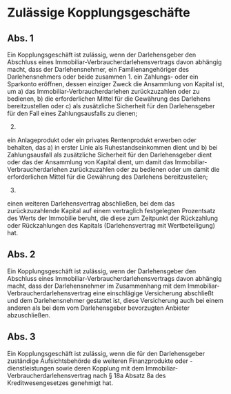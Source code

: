 # Zulässige Kopplungsgeschäfte



## Abs. 1

 Ein Kopplungsgeschäft ist zulässig, wenn der Darlehensgeber den Abschluss eines Immobiliar-Verbraucherdarlehensvertrags davon abhängig macht, dass der Darlehensnehmer, ein Familienangehöriger des Darlehensnehmers oder beide zusammen  1.
 ein Zahlungs- oder ein Sparkonto eröffnen, dessen einziger Zweck die Ansammlung von Kapital ist, um  a)
 das Immobiliar-Verbraucherdarlehen zurückzuzahlen oder zu bedienen,
 b)
 die erforderlichen Mittel für die Gewährung des Darlehens bereitzustellen oder
 c)
 als zusätzliche Sicherheit für den Darlehensgeber für den Fall eines Zahlungsausfalls zu dienen;

 2.
 ein Anlageprodukt oder ein privates Rentenprodukt erwerben oder behalten, das  a)
 in erster Linie als Ruhestandseinkommen dient und
 b)
 bei Zahlungsausfall als zusätzliche Sicherheit für den Darlehensgeber dient oder das der Ansammlung von Kapital dient, um damit das Immobiliar-Verbraucherdarlehen zurückzuzahlen oder zu bedienen oder um damit die erforderlichen Mittel für die Gewährung des Darlehens bereitzustellen;

 3.
 einen weiteren Darlehensvertrag abschließen, bei dem das zurückzuzahlende Kapital auf einem vertraglich festgelegten Prozentsatz des Werts der Immobilie beruht, die diese zum Zeitpunkt der Rückzahlung oder Rückzahlungen des Kapitals (Darlehensvertrag mit Wertbeteiligung) hat.


## Abs. 2

 Ein Kopplungsgeschäft ist zulässig, wenn der Darlehensgeber den Abschluss eines Immobiliar-Verbraucherdarlehensvertrags davon abhängig macht, dass der Darlehensnehmer im Zusammenhang mit dem Immobiliar-Verbraucherdarlehensvertrag eine einschlägige Versicherung abschließt und dem Darlehensnehmer gestattet ist, diese Versicherung auch bei einem anderen als bei dem vom Darlehensgeber bevorzugten Anbieter abzuschließen.

## Abs. 3

 Ein Kopplungsgeschäft ist zulässig, wenn die für den Darlehensgeber zuständige Aufsichtsbehörde die weiteren Finanzprodukte oder -dienstleistungen sowie deren Kopplung mit dem Immobiliar-Verbraucherdarlehensvertrag nach § 18a Absatz 8a des Kreditwesengesetzes genehmigt hat. 

